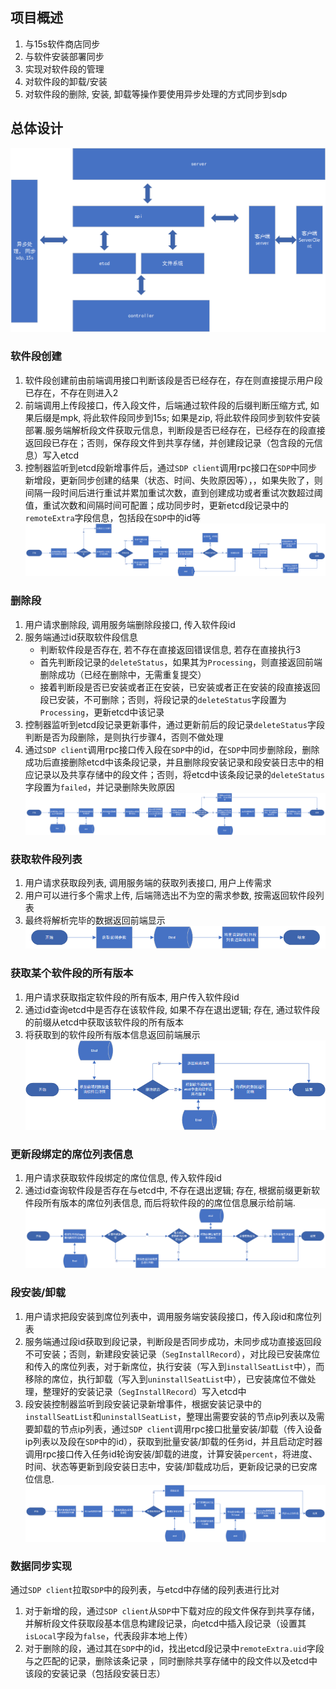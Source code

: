 ## 项目概述
1. 与15s软件商店同步
2. 与软件安装部署同步
3. 实现对软件段的管理
4. 对软件段的卸载/安装
5. 对软件段的删除, 安装, 卸载等操作要使用异步处理的方式同步到sdp
## 总体设计
![总体图](../%E7%AC%AC%E4%B8%89%E5%91%A8%E5%B7%A5%E4%BD%9C/%E8%AE%BE%E8%AE%A1%E6%80%BB%E4%BD%93.png)
### 软件段创建
1. 软件段创建前由前端调用接口判断该段是否已经存在，存在则直接提示用户段已存在，不存在则进入2
2. 前端调用上传段接口，传入段文件，后端通过软件段的后缀判断压缩方式, 如果后缀是mpk, 将此软件段同步到15s; 如果是zip, 将此软件段同步到软件安装部署.服务端解析段文件获取元信息，判断段是否已经存在，已经存在的段直接返回段已存在；否则，保存段文件到共享存储，并创建段记录（包含段的元信息）写入etcd
3. 控制器监听到etcd段新增事件后，通过`SDP client`调用rpc接口在`SDP`中同步新增段，更新同步创建的结果（状态、时间、失败原因等），，如果失败了，则间隔一段时间后进行重试并累加重试次数，直到创建成功或者重试次数超过阈值，重试次数和间隔时间可配置；成功同步时，更新etcd段记录中的`remoteExtra`字段信息，包括段在`SDP`中的id等
![软件段创建](../%E7%AC%AC%E4%B8%89%E5%91%A8%E5%B7%A5%E4%BD%9C/%E8%BD%AF%E4%BB%B6%E6%AE%B5%E5%88%9B%E5%BB%BA.png)
### 删除段
1. 用户请求删除段, 调用服务端删除段接口, 传入软件段id
2. 服务端通过id获取软件段信息
    - 判断软件段是否存在, 若不存在直接返回错误信息, 若存在直接执行3
    - 首先判断段记录的`deleteStatus`，如果其为`Processing`，则直接返回前端删除成功（已经在删除中，无需重复提交）
    - 接着判断段是否已安装或者正在安装，已安装或者正在安装的段直接返回段已安装，不可删除；否则，将段记录的`deleteStatus`字段置为`Processing`，更新etcd中该记录
3. 控制器监听到etcd段记录更新事件，通过更新前后的段记录`deleteStatus`字段判断是否为段删除，是则执行步骤4，否则不做处理
4. 通过`SDP client`调用rpc接口传入段在`SDP`中的id，在`SDP`中同步删除段，删除成功后直接删除etcd中该条段记录，并且删除段安装记录和段安装日志中的相应记录以及共享存储中的段文件；否则，将etcd中该条段记录的`deleteStatus`字段置为`failed`，并记录删除失败原因
![删除段](../%E7%AC%AC%E4%B8%89%E5%91%A8%E5%B7%A5%E4%BD%9C/%E5%88%A0%E9%99%A4%E6%AE%B5.png)
### 获取软件段列表
1. 用户请求获取段列表, 调用服务端的获取列表接口, 用户上传需求
2. 用户可以进行多个需求上传, 后端筛选出不为空的需求参数, 按需返回软件段列表
3. 最终将解析完毕的数据返回前端显示 
![获取软件段列表](../%E7%AC%AC%E4%B8%89%E5%91%A8%E5%B7%A5%E4%BD%9C/%E8%8E%B7%E5%8F%96%E8%BD%AF%E4%BB%B6%E6%AE%B5%E5%88%97%E8%A1%A8.png)
### 获取某个软件段的所有版本
1. 用户请求获取指定软件段的所有版本, 用户传入软件段id
2. 通过id查询etcd中是否存在该软件段, 如果不存在退出逻辑; 存在, 通过软件段的前缀从etcd中获取该软件段的所有版本
3. 将获取到的软件段所有版本信息返回前端展示 
![获取某个软件段的所有版本](../%E7%AC%AC%E4%B8%89%E5%91%A8%E5%B7%A5%E4%BD%9C/%E8%8E%B7%E5%8F%96%E6%9F%90%E4%B8%AA%E8%BD%AF%E4%BB%B6%E6%AE%B5%E7%9A%84%E6%89%80%E6%9C%89%E7%89%88%E6%9C%AC.png)
### 更新段绑定的席位列表信息
1. 用户请求获取软件段绑定的席位信息, 传入软件段id
2. 通过id查询软件段是否存在与etcd中, 不存在退出逻辑; 存在, 根据前缀更新软件段所有版本的席位列表信息, 而后将软件段的的席位信息展示给前端.
![更新段绑定的席位列表信息](../%E7%AC%AC%E4%B8%89%E5%91%A8%E5%B7%A5%E4%BD%9C/%E6%9B%B4%E6%96%B0%E6%AE%B5%E7%BB%91%E5%AE%9A%E7%9A%84%E5%B8%AD%E4%BD%8D%E5%88%97%E8%A1%A8%E4%BF%A1%E6%81%AF.png)
### 段安装/卸载
1. 用户请求把段安装到席位列表中，调用服务端安装段接口，传入段id和席位列表
2. 服务端通过段id获取到段记录，判断段是否同步成功，未同步成功直接返回段不可安装；否则，新建段安装记录（`SegInstallRecord`），对比段已安装席位和传入的席位列表，对于新席位，执行安装（写入到`installSeatList`中），而移除的席位，执行卸载（写入到`uninstallSeatList`中），已安装席位不做处理，整理好的安装记录（`SegInstallRecord`）写入etcd中
3. 段安装控制器监听到段安装记录新增事件，根据安装记录中的`installSeatList`和`uninstallSeatList`，整理出需要安装的节点ip列表以及需要卸载的节点ip列表，通过`SDP client`调用rpc接口批量安装/卸载（传入设备ip列表以及段在`SDP`中的id），获取到批量安装/卸载的任务id，并且启动定时器调用rpc接口传入任务id轮询安装/卸载的进度，计算安装`percent`，将进度、时间、状态等更新到段安装日志中，安装/卸载成功后，更新段记录的已安席位信息.
![](../%E7%AC%AC%E4%B8%89%E5%91%A8%E5%B7%A5%E4%BD%9C/%E6%AE%B5%E5%AE%89%E8%A3%85.png)
### 数据同步实现
通过`SDP client`拉取`SDP`中的段列表，与etcd中存储的段列表进行比对
1. 对于新增的段，通过`SDP client`从`SDP`中下载对应的段文件保存到共享存储，并解析段文件获取段基本信息构建段记录，向etcd中插入段记录（设置其`isLocal`字段为`false`，代表段非本地上传）
2. 对于删除的段，通过其在`SDP`中的id，找出etcd段记录中`remoteExtra.uid`字段与之匹配的记录，删除该条记录 ，同时删除共享存储中的段文件以及etcd中该段的安装记录（包括段安装日志）